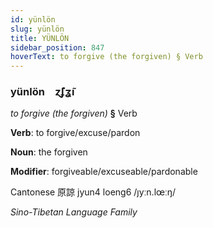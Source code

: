 ```yaml
---
id: yünlön
slug: yünlön
title: YÜNLÖN
sidebar_position: 847
hoverText: to forgive (the forgiven) § Verb
---
```


### yünlön&emsp;<span kind="abugida">ɀ̃ʄʓ̃ı</span>

*to forgive (the forgiven)* **§** Verb

**Verb**: to forgive/excuse/pardon

**Noun**: the forgiven

**Modifier**: forgiveable/excuseable/pardonable

Cantonese 原諒 jyun4 loeng6 /ȷyːn.lœːŋ/

*Sino-Tibetan Language Family*